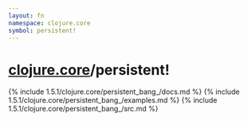 ```yaml
---
layout: fn
namespace: clojure.core
symbol: persistent!
---
```


# [clojure.core](../)/persistent!

{% include 1.5.1/clojure.core/persistent_bang_/docs.md %}
{% include 1.5.1/clojure.core/persistent_bang_/examples.md %}
{% include 1.5.1/clojure.core/persistent_bang_/src.md %}

